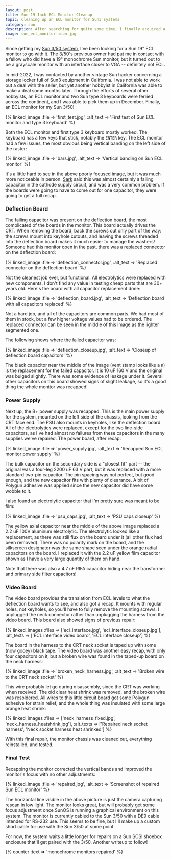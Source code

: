 ```yaml
---
layout: post
title: Sun 19 Inch ECL Monitor Cleanup
topic: Cleaning up an ECL monitor for Sun3 systems
category: sun
description: After searching for quite some time, I finally acquired a Sun 19 inch ECL monitor! This monitor arrived working, but did require cleanup and repair before serious use.
image: sun_ecl_monitor-icon.jpg
---
```


Since getting my [Sun 3/50 system](/~glitch/2022/09/19/sun-3-50), I've been looking for a Sun 19" ECL monitor to go with it. The 3/50's previous owner had put me in contact with a fellow who did have a 19" monochrome Sun monitor, but it turned out to be a grayscale monitor with an interface closer to VGA -- definitely not ECL.

In mid-2022, I was contacted by another vintage Sun hacker concerning a storage locker full of Sun3 equipment in California. I was not able to work out a deal with the seller, but yet another hobbyist in California was able to make a deal some months later. Through the efforts of several other hobbyists, an ECL monitor and two Sun type 3 keyboards were ferried across the continent, and I was able to pick them up in December. Finally, an ECL monitor for my Sun 3/50!

{% linked_image :file => 'first_test.jpg', :alt_text => 'First test of Sun ECL monitor and type 3 keyboard' %}

Both the ECL monitor and first type 3 keyboard mostly worked. The keyboard has a few keys that stick, notably the `ENTER` key. The ECL monitor had a few issues, the most obvious being vertical banding on the left side of the raster:

{% linked_image :file => 'bars.jpg', :alt_text => 'Vertical banding on Sun ECL monitor' %}

It's a little hard to see in the above poorly focused image, but it was much more noticeable in person. [Sark](http://www.retrohacker.com/) said this was almost certainly a failing capacitor in the cathode supply circuit, and was a very common problem. If the boards were going to have to come out for one capacitor, they were going to get a full recap.

### Deflection Board

The failing capacitor was present on the deflection board, the most complicated of the boards in the monitor. This board actually drives the CRT. When removing the board, back the screws out only part of the way: the screws mount into keyhole cutouts, and leaving the screws threaded into the deflection board makes it much easier to manage the washers! Someone had this monitor open in the past, there was a replaced connector on the deflection board:

{% linked_image :file => 'deflection_connector.jpg', :alt_text => 'Replaced connector on the deflection board' %}

Not the cleanest job ever, but functional. All electrolytics were replaced with new components, I don't find any value in testing cheap parts that are 30+ years old. Here's the board with all capacitor replacement done:

{% linked_image :file => 'deflection_board.jpg', :alt_text => 'Deflection board with all capacitors replaced' %}

Not a hard job, and all of the capacitors are common parts. We had most of them in stock, but a few higher voltage values had to be ordered. The replaced connector can be seen in the middle of this image as the lighter segmented one.

The following shows where the failed capacitor was:

{% linked_image :file => 'deflection_closeup.jpg', :alt_text => 'Closeup of deflection board capacitors' %}

The black capacitor near the middle of the image (vent stamp looks like a `K`) is the replacement for the failed capacitor. It is 10 uF 160 V and the original was bulged slightly. There was some evidence of leakage under it. Several other capacitors on this board showed signs of slight leakage, so it's a good thing the whole monitor was recapped!

### Power Supply

Next up, the B+ power supply was recapped. This is the main power supply for the system, mounted on the left side of the chassis, looking from the CRT face end. The PSU also mounts in keyholes, like the deflection board. All of the electrolytics were replaced, except for the two line-side capacitors, as I've had almost no failures from these capacitors in the many supplies we've repaired. The power board, after recap:

{% linked_image :file => 'power_supply.jpg', :alt_text => 'Recapped Sun ECL monitor power supply' %}

The bulk capacitor on the secondary side is a "closest fit" part -- the original was a four-leg 2200 uF 63 V part, but it was replaced with a more standard two-pin capacitor. The pin spacing was not perfect, but good enough, and the new capacitor fits with plenty of clearance. A bit of Polygun adhesive was applied since the new capacitor did have some wobble to it.

I also found an electrolytic capacitor that I'm pretty sure was meant to be film:

{% linked_image :file => 'psu_caps.jpg', :alt_text => 'PSU caps closeup' %}

The yellow axial capacitor near the middle of the above image replaced a 2.2 uF 100V aluminum electrolytic. The electrolytic looked like a replacement, as there was still flux on the board under it (all other flux had been removed). There was no polarity mark on the board, and the silkscreen designator was the same shape seen under the orange radial capacitors on the board. I replaced it with the 2.2 uF yellow film capacitor shown as I have a very large quantity of them on hand.

Note that there was also a 4.7 nF RIFA capacitor hiding near the transformer and primary side filter capacitors!

### Video Board

The video board provides the translation from ECL levels to what the deflection board wants to see, and also got a recap. It mounts with regular holes, not keyholes, so you'll have to fully remove the mounting screws. I unplugged the neck connector rather than unplugging the harness from the video board. This board also showed signs of previous repair:

{% linked_images :files => ['ecl_interface.jpg', 'ecl_interface_closeup.jpg'], :alt_texts => ['ECL interface video board', 'ECL interface closeup'] %}

The board in the harness to the CRT neck socket is taped up with some (now gooey) black tape. The video board was another easy recap, with only four capacitors on it, but a broken wire was found in the taped-up board on the neck harness:

{% linked_image :file => 'broken_neck_harness.jpg', :alt_text => 'Broken wire to the CRT neck socket' %}

This wire probably let go during disassembly, since the CRT was working when received. The old clear heat shrink was removed, and the broken wire was resoldered. All wires to this little circuit board got some Polygun adhesive for strain relief, and the whole thing was insulated with some large orange heat shrink:

{% linked_images :files => ['neck_harness_fixed.jpg', 'neck_harness_heatshrink.jpg'], :alt_texts => ['Repaired neck socket harness', 'Neck socket harness heat shrinked'] %}

With this final repair, the monitor chassis was cleaned out, everything reinstalled, and tested.

### Final Test

Recapping the monitor corrected the vertical bands and improved the monitor's focus with no other adjustments:

{% linked_image :file => 'repaired.jpg', :alt_text => 'Screenshot of repaired Sun ECL monitor' %}

The horizontal line visible in the above picture is just the camera capturing rescan in low light. The monitor looks great, but will probably get some focus adjustment once SunOS is running a graphical environment on this system. The monitor is currently cabled to the Sun 3/50 with a DE9 cable intended for RS-232 use. This seems to be fine, but I'll make up a custom short cable for use with the Sun 3/50 at some point.

For now, the system waits a little longer for repairs on a Sun SCSI shoebox enclosure that'll get paired with the 3/50. Another writeup to follow!

{% counter :text => 'monochrome monitors repaired' %}
